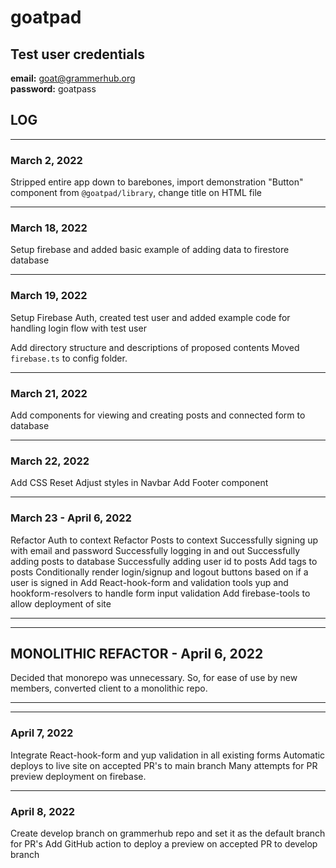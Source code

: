 # goatpad

## Test user credentials

**email:** goat@grammerhub.org  
**password:** goatpass

## LOG

---

### March 2, 2022

Stripped entire app down to barebones, import demonstration "Button" component from `@goatpad/library`, change title on HTML file

---

### March 18, 2022

Setup firebase and added basic example of adding data to firestore database

---

### March 19, 2022

Setup Firebase Auth, created test user and added example code for handling login flow with test user

Add directory structure and descriptions of proposed contents
Moved `firebase.ts` to config folder.

---

### March 21, 2022

Add components for viewing and creating posts and connected form to database

---

### March 22, 2022

Add CSS Reset
Adjust styles in Navbar
Add Footer component

---

### March 23 - April 6, 2022

Refactor Auth to context
Refactor Posts to context
Successfully signing up with email and password
Successfully logging in and out
Successfully adding posts to database
Successfully adding user id to posts
Add tags to posts
Conditionally render login/signup and logout buttons based on if a user is signed in
Add React-hook-form and validation tools yup and hookform-resolvers to handle form input validation
Add firebase-tools to allow deployment of site

---

---

## MONOLITHIC REFACTOR - April 6, 2022

Decided that monorepo was unnecessary. So, for ease of use by new members, converted client to a monolithic repo.

---

---

### April 7, 2022

Integrate React-hook-form and yup validation in all existing forms
Automatic deploys to live site on accepted PR's to main branch
Many attempts for PR preview deployment on firebase.

---

### April 8, 2022

Create develop branch on grammerhub repo and set it as the default branch for PR's
Add GitHub action to deploy a preview on accepted PR to develop branch
